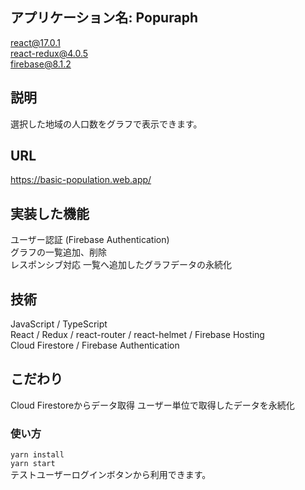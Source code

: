 ## アプリケーション名: Popuraph

 react@17.0.1  
 react-redux@4.0.5  
 firebase@8.1.2

## 説明
 選択した地域の人口数をグラフで表示できます。

## URL
 https://basic-population.web.app/

## 実装した機能
 ユーザー認証 (Firebase Authentication)  
 グラフの一覧追加、削除  
 レスポンシブ対応
 一覧へ追加したグラフデータの永続化
 
## 技術
 JavaScript / TypeScript  
 React / Redux / react-router / react-helmet / Firebase Hosting  
 Cloud Firestore / Firebase Authentication

## こだわり
 Cloud Firestoreからデータ取得
 ユーザー単位で取得したデータを永続化

### 使い方
`yarn install`  
`yarn start`  
テストユーザーログインボタンから利用できます。
